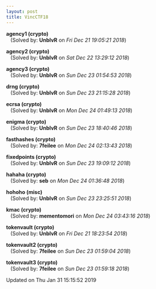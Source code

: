 ```yaml
---
layout: post
title: VincCTF18
---
```


<!--break-->

**agency1 (crypto)**  
&nbsp;&nbsp;&nbsp;(Solved by: **UnblvR** on _Fri Dec 21 19:05:21 2018_)  
  
**agency2 (crypto)**  
&nbsp;&nbsp;&nbsp;(Solved by: **UnblvR** on _Sat Dec 22 13:29:12 2018_)  
  
**agency3 (crypto)**  
&nbsp;&nbsp;&nbsp;(Solved by: **UnblvR** on _Sun Dec 23 01:54:53 2018_)  
  
**drng (crypto)**  
&nbsp;&nbsp;&nbsp;(Solved by: **UnblvR** on _Sun Dec 23 21:15:28 2018_)  
  
**ecrsa (crypto)**  
&nbsp;&nbsp;&nbsp;(Solved by: **UnblvR** on _Mon Dec 24 01:49:13 2018_)  
  
**enigma (crypto)**  
&nbsp;&nbsp;&nbsp;(Solved by: **UnblvR** on _Sun Dec 23 18:40:46 2018_)  
  
**fasthashes (crypto)**  
&nbsp;&nbsp;&nbsp;(Solved by: **7feilee** on _Mon Dec 24 02:13:43 2018_)  
  
**fixedpoints (crypto)**  
&nbsp;&nbsp;&nbsp;(Solved by: **UnblvR** on _Sun Dec 23 19:09:12 2018_)  
  
**hahaha (crypto)**  
&nbsp;&nbsp;&nbsp;(Solved by: **seb** on _Mon Dec 24 01:36:48 2018_)  
  
**hohoho (misc)**  
&nbsp;&nbsp;&nbsp;(Solved by: **UnblvR** on _Sun Dec 23 23:25:51 2018_)  
  
**kmac (crypto)**  
&nbsp;&nbsp;&nbsp;(Solved by: **mementomori** on _Mon Dec 24 03:43:16 2018_)  
  
**tokenvault (crypto)**  
&nbsp;&nbsp;&nbsp;(Solved by: **UnblvR** on _Fri Dec 21 18:23:54 2018_)  
  
**tokenvault2 (crypto)**  
&nbsp;&nbsp;&nbsp;(Solved by: **7feilee** on _Sun Dec 23 01:59:04 2018_)  
  
**tokenvault3 (crypto)**  
&nbsp;&nbsp;&nbsp;(Solved by: **7feilee** on _Sun Dec 23 01:59:18 2018_)  
  


Updated on Thu Jan 31 15:15:52 2019
